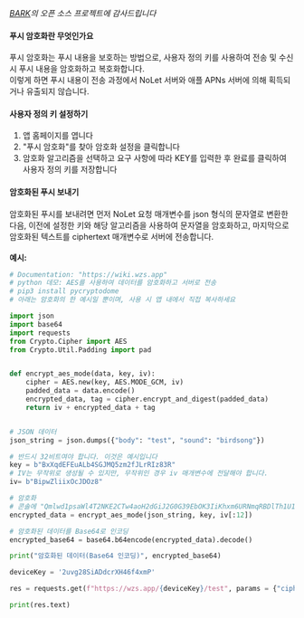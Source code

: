 
*[BARK](https://github.com/Finb/Bark)의 오픈 소스 프로젝트에 감사드립니다*

#### 푸시 암호화란 무엇인가요

푸시 암호화는 푸시 내용을 보호하는 방법으로, 사용자 정의 키를 사용하여 전송 및 수신 시 푸시 내용을 암호화하고 복호화합니다.<br>이렇게 하면 푸시 내용이 전송 과정에서 NoLet 서버와 애플 APNs 서버에 의해 획득되거나 유출되지 않습니다.

#### 사용자 정의 키 설정하기
1. 앱 홈페이지를 엽니다
2. "푸시 암호화"를 찾아 암호화 설정을 클릭합니다
3. 암호화 알고리즘을 선택하고 요구 사항에 따라 KEY를 입력한 후 완료를 클릭하여 사용자 정의 키를 저장합니다

#### 암호화된 푸시 보내기
암호화된 푸시를 보내려면 먼저 NoLet 요청 매개변수를 json 형식의 문자열로 변환한 다음, 이전에 설정한 키와 해당 알고리즘을 사용하여 문자열을 암호화하고, 마지막으로 암호화된 텍스트를 ciphertext 매개변수로 서버에 전송합니다.<br><br>
**예시:**
```python
# Documentation: "https://wiki.wzs.app"
# python 데모: AES를 사용하여 데이터를 암호화하고 서버로 전송
# pip3 install pycryptodome
# 아래는 암호화의 한 예시일 뿐이며, 사용 시 앱 내에서 직접 복사하세요

import json
import base64
import requests
from Crypto.Cipher import AES
from Crypto.Util.Padding import pad


def encrypt_aes_mode(data, key, iv):
	cipher = AES.new(key, AES.MODE_GCM, iv)
	padded_data = data.encode()
	encrypted_data, tag = cipher.encrypt_and_digest(padded_data)
	return iv + encrypted_data + tag


# JSON 데이터
json_string = json.dumps({"body": "test", "sound": "birdsong"})

# 반드시 32비트여야 합니다. 이것은 예시입니다
key = b"BxXqdEFEuALb4SGJMQ5zm2fJLrRIz83R"
# IV는 무작위로 생성될 수 있지만, 무작위인 경우 iv 매개변수에 전달해야 합니다.
iv= b"BipwZliixOcJDOz8"

# 암호화
# 콘솔에 "Qmlwd1psaWl4T2NKE2CTw4aoH2dGiJ2G0G39EbOK3IiKhxm6URNmqRBDlTh1U1CEoAaeX/zD+vygVi68wnKh3iI="가 출력됩니다
encrypted_data = encrypt_aes_mode(json_string, key, iv[:12])

# 암호화된 데이터를 Base64로 인코딩
encrypted_base64 = base64.b64encode(encrypted_data).decode()

print("암호화된 데이터(Base64 인코딩)", encrypted_base64)

deviceKey = '2uvg28SiADdcrXH46f4xmP'

res = requests.get(f"https://wzs.app/{deviceKey}/test", params = {"ciphertext": encrypted_base64})

print(res.text)
```